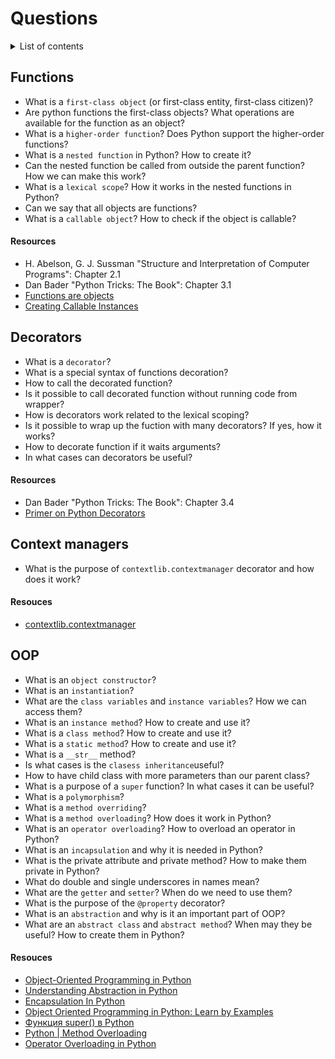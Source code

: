 # Questions

<details>
<summary>List of contents</summary>

<!-- Fix contents -->
- [Functions](#functions)
  - [Resources](#resources)
- [Decorators](#decorators)
  - [Resources](#resources-1)
- [Context managers](#context-managers)
  - [Resources](#resources-2)
- [OOP](#oop)
  - [Resources](#resources-3)

</details>

## Functions
- What is a `first-class object` (or first-class entity, first-class citizen)?
- Are python functions the first-class objects? What operations are available for the function as an object?
- What is a `higher-order function`? Does Python support the higher-order functions?
- What is a `nested function` in Python? How to create it?
- Can the nested function be called from outside the parent function? How we can make this work?
- What is a `lexical scope`? How it works in the nested functions in Python?
- Can we say that all objects are functions?
- What is a `callable object`? How to check if the object is callable?

#### Resources
- H. Abelson, G. J. Sussman "Structure and Interpretation of Computer Programs": Chapter 2.1
- Dan Bader "Python Tricks: The Book": Chapter 3.1
- [Functions are objects](https://matthew-brett.github.io/teaching/functions_are_objects.html)
- [Creating Callable Instances](https://realpython.com/python-callable-instances/)

## Decorators
- What is a `decorator`?
- What is a special syntax of functions decoration?
- How to call the decorated function?
- Is it possible to call decorated function without running code from wrapper?
- How is decorators work related to the lexical scoping?
- Is it possible to wrap up the fuction with many decorators? If yes, how it works?
- How to decorate function if it waits arguments?
- In what cases can decorators be useful?

#### Resources
- Dan Bader "Python Tricks: The Book": Chapter 3.4
- [Primer on Python Decorators](https://realpython.com/primer-on-python-decorators/)

## Context managers
- What is the purpose of `contextlib.contextmanager` decorator and how does it work?

#### Resouces
- [contextlib.contextmanager](https://docs.python.org/3/library/contextlib.html#contextlib.contextmanager)

## OOP
- What is an `object constructor`?
- What is an `instantiation`?
- What are the `class variables` and `instance variables`? How we can access them?
- What is an `instance method`? How to create and use it?
- What is a `class method`? How to create and use it?
- What is a `static method`? How to create and use it?
- What is a `__str__` method?
- Is what cases is the `clasess inheritance`useful?
- How to have child class with more parameters than our parent class?
- What is a purpose of a `super` function? In what cases it can be useful? 
- What is a `polymorphism`?
- What is a `method overriding`?
- What is a `method overloading`? How does it work in Python?
- What is an `operator overloading`? How to overload an operator in Python?
- What is an `incapsulation` and why it is needed in Python?
- What is the private attribute and private method? How to make them private in Python?
- What do double and single underscores in names mean?
- What are the `getter` and `setter`? When do we need to use them?
- What is the purpose of the `@property` decorator?
- What is an `abstraction` and why is it an important part of OOP?
- What are an `abstract class` and `abstract method`? When may they be useful? How to create them in Python?

#### Resouces
- [Object-Oriented Programming in Python](https://www.askpython.com/python/oops/object-oriented-programming-python)
- [Understanding Abstraction in Python](https://www.askpython.com/python/oops/abstraction-in-python)
- [Encapsulation In Python](https://www.askpython.com/python/oops/encapsulation-in-python)
- [Object Oriented Programming in Python: Learn by Examples](https://www.listendata.com/2019/08/python-object-oriented-programming.html)
- [Функция super() в Python](https://docs-python.ru/tutorial/vstroennye-funktsii-interpretatora-python/funktsija-super/)
- [Python | Method Overloading](https://www.geeksforgeeks.org/python-method-overloading/)
- [Operator Overloading in Python](https://www.askpython.com/python/operator-overloading-in-python)

